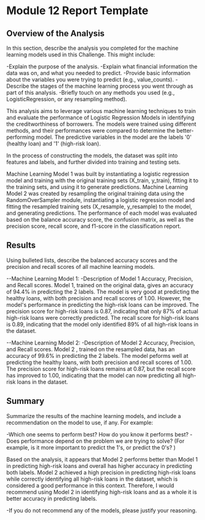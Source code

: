 # Module 12 Report Template

## Overview of the Analysis
In this section, describe the analysis you completed for the machine learning models used in this Challenge. This might include:

-Explain the purpose of the analysis.
-Explain what financial information the data was on, and what you needed to predict.
-Provide basic information about the variables you were trying to predict (e.g., value_counts).
-Describe the stages of the machine learning process you went through as part of this analysis.
-Briefly touch on any methods you used (e.g., LogisticRegression, or any resampling method).


This analysis aims to leverage various machine learning techniques to train and evaluate the performance of Logistic Regression Models in identifying the creditworthiness of borrowers. The models were trained using different methods, and their performances were compared to determine the better-performing model. The predictive variables in the model are the labels '0' (healthy loan) and '1' (high-risk loan).

In the process of constructing the models, the dataset was split into features and labels, and further divided into training and testing sets.

Machine Learning Model 1 was built by instantiating a logistic regression model and training with the original training sets (X_train, y_train), fitting it to the training sets, and using it to generate predictions. Machine Learning Model 2 was created by resampling the original training data using the RandomOverSampler module, instantiating a logistic regression model and fitting the resampled training sets (X_resample, y_resample) to the model, and generating predictions. The performance of each model was evaluated based on the balance accuracy score, the confusion matrix, as well as the precision score, recall score, and f1-score in the classification report.


## Results

Using bulleted lists, describe the balanced accuracy scores and the precision and recall scores of all machine learning models.

--Machine Learning Model 1:
   -Description of Model 1 Accuracy, Precision, and Recall scores.
Model 1, trained on the original data, gives an accuracy of 94.4% in predicting the 2 labels. The model is very good at predicting the healthy loans, with both precision and recall scores of 1.00. However, the model's performance in predicting the high-risk loans can be improved. The precision score for high-risk loans is 0.87, indicating that only 87% of actual high-risk loans were correctly predicted. The recall score for high-risk loans is 0.89, indicating that the model only identified 89% of all high-risk loans in the dataset.

--Machine Learning Model 2:
   -Description of Model 2 Accuracy, Precision, and Recall scores.
Model 2 , trained on the resampled data, has an accuracy of 99.6% in predicting the 2 labels. The model peforms well at predicting the healthy loans, with both precision and recall scores of 1.00. The precision score for high-risk loans remains at 0.87, but the recall score has improved to 1.00, indicating that the model can now predicting all high-risk loans in the dataset.


## Summary

Summarize the results of the machine learning models, and include a recommendation on the model to use, if any. For example:

-Which one seems to perform best? How do you know it performs best?
-Does performance depend on the problem we are trying to solve? (For example, is it more important to predict the 1's, or predict the 0's? )

Based on the analysis, it appears that Model 2 performs better than Model 1 in predicting high-risk loans and overall has higher accuracy in predicting both labels. Model 2 achieved a high precision in predicting high-risk loans while correctly identifying all high-risk loans in the dataset, which is considered a good performance in this context. Therefore, I would recommend using Model 2 in identifying high-risk loans and as a whole it is better accuracy in predicting labels.

-If you do not recommend any of the models, please justify your reasoning.